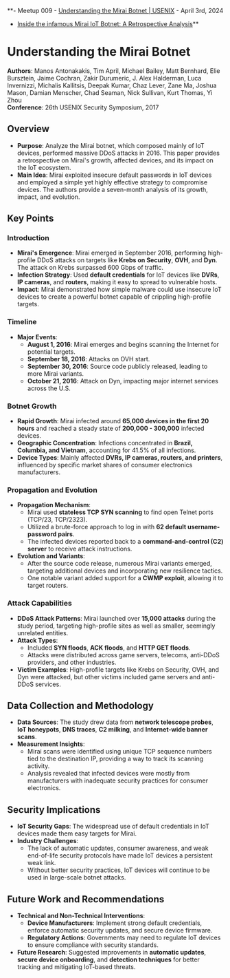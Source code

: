 **- Meetup 009 - [Understanding the Mirai Botnet | USENIX](https://www.usenix.org/conference/usenixsecurity17/technical-sessions/presentation/antonakakis) - April 3rd, 2024
    

- [Inside the infamous Mirai IoT Botnet: A Retrospective Analysis](https://blog.cloudflare.com/inside-mirai-the-infamous-iot-botnet-a-retrospective-analysis)**


# Understanding the Mirai Botnet

**Authors**: Manos Antonakakis, Tim April, Michael Bailey, Matt Bernhard, Elie Bursztein, Jaime Cochran, Zakir Durumeric, J. Alex Halderman, Luca Invernizzi, Michalis Kallitsis, Deepak Kumar, Chaz Lever, Zane Ma, Joshua Mason, Damian Menscher, Chad Seaman, Nick Sullivan, Kurt Thomas, Yi Zhou  
**Conference**: 26th USENIX Security Symposium, 2017

## Overview

- **Purpose**: Analyze the Mirai botnet, which composed mainly of IoT devices, performed massive DDoS attacks in 2016. This paper provides a retrospective on Mirai's growth, affected devices, and its impact on the IoT ecosystem.
- **Main Idea**: Mirai exploited insecure default passwords in IoT devices and employed a simple yet highly effective strategy to compromise devices. The authors provide a seven-month analysis of its growth, impact, and evolution.

## Key Points

### Introduction

- **Mirai's Emergence**: Mirai emerged in September 2016, performing high-profile DDoS attacks on targets like **Krebs on Security**, **OVH**, and **Dyn**. The attack on Krebs surpassed 600 Gbps of traffic.
- **Infection Strategy**: Used **default credentials** for IoT devices like **DVRs**, **IP cameras**, and **routers**, making it easy to spread to vulnerable hosts.
- **Impact**: Mirai demonstrated how simple malware could use insecure IoT devices to create a powerful botnet capable of crippling high-profile targets.

### Timeline

- **Major Events**:
    - **August 1, 2016**: Mirai emerges and begins scanning the Internet for potential targets.
    - **September 18, 2016**: Attacks on OVH start.
    - **September 30, 2016**: Source code publicly released, leading to more Mirai variants.
    - **October 21, 2016**: Attack on Dyn, impacting major internet services across the U.S.

### Botnet Growth

- **Rapid Growth**: Mirai infected around **65,000 devices in the first 20 hours** and reached a steady state of **200,000 - 300,000** infected devices.
- **Geographic Concentration**: Infections concentrated in **Brazil, Columbia, and Vietnam**, accounting for 41.5% of all infections.
- **Device Types**: Mainly affected **DVRs, IP cameras, routers, and printers**, influenced by specific market shares of consumer electronics manufacturers.

### Propagation and Evolution

- **Propagation Mechanism**:
    - Mirai used **stateless TCP SYN scanning** to find open Telnet ports (TCP/23, TCP/2323).
    - Utilized a brute-force approach to log in with **62 default username-password pairs**.
    - The infected devices reported back to a **command-and-control (C2) server** to receive attack instructions.
- **Evolution and Variants**:
    - After the source code release, numerous Mirai variants emerged, targeting additional devices and incorporating new resilience tactics.
    - One notable variant added support for a **CWMP exploit**, allowing it to target routers.

### Attack Capabilities

- **DDoS Attack Patterns**: Mirai launched over **15,000 attacks** during the study period, targeting high-profile sites as well as smaller, seemingly unrelated entities.
- **Attack Types**:
    - Included **SYN floods**, **ACK floods**, and **HTTP GET floods**.
    - Attacks were distributed across game servers, telecoms, anti-DDoS providers, and other industries.
- **Victim Examples**: High-profile targets like Krebs on Security, OVH, and Dyn were attacked, but other victims included game servers and anti-DDoS services.

## Data Collection and Methodology

- **Data Sources**: The study drew data from **network telescope probes**, **IoT honeypots**, **DNS traces**, **C2 milking**, and **Internet-wide banner scans**.
- **Measurement Insights**:
    - Mirai scans were identified using unique TCP sequence numbers tied to the destination IP, providing a way to track its scanning activity.
    - Analysis revealed that infected devices were mostly from manufacturers with inadequate security practices for consumer electronics.

## Security Implications

- **IoT Security Gaps**: The widespread use of default credentials in IoT devices made them easy targets for Mirai.
- **Industry Challenges**:
    - The lack of automatic updates, consumer awareness, and weak end-of-life security protocols have made IoT devices a persistent weak link.
    - Without better security practices, IoT devices will continue to be used in large-scale botnet attacks.

## Future Work and Recommendations

- **Technical and Non-Technical Interventions**:
    - **Device Manufacturers**: Implement strong default credentials, enforce automatic security updates, and secure device firmware.
    - **Regulatory Actions**: Governments may need to regulate IoT devices to ensure compliance with security standards.
- **Future Research**: Suggested improvements in **automatic updates**, **secure device onboarding**, and **detection techniques** for better tracking and mitigating IoT-based threats.